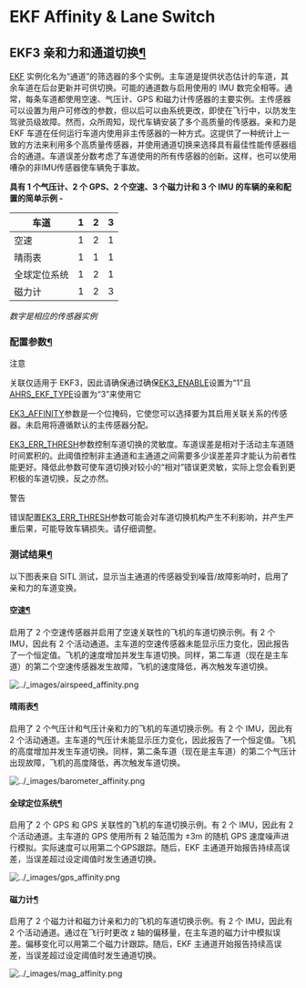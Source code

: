 # EKF Affinity & Lane Switch

## EKF3 亲和力和通道切换[¶](https://ardupilot.org/copter/docs/common-ek3-affinity-lane-switching.html#ekf3-affinity-and-lane-switching)

[EKF](https://ardupilot.org/dev/docs/extended-kalman-filter.html#extended-kalman-filter) 实例化名为“通道”的筛选器的多个实例。主车道是提供状态估计的车道，其余车道在后台更新并可供切换。可能的通道数与启用使用的 IMU 数完全相等。通常，每条车道都使用空速、气压计、GPS 和磁力计传感器的主要实例。主传感器可以设置为用户可修改的参数，但以后可以由系统更改，即使在飞行中，以防发生驾驶员级故障。然而，众所周知，现代车辆安装了多个高质量的传感器。亲和力是 EKF 车道在任何运行车道内使用非主传感器的一种方式。这提供了一种统计上一致的方法来利用多个高质量传感器，并使用通道切换来选择具有最佳性能传感器组合的通道。车道误差分数考虑了车道使用的所有传感器的创新。这样，也可以使用嘈杂的非IMU传感器使车辆免于事故。

**具有 1 个气压计、2 个 GPS、2 个空速、3 个磁力计和 3 个 IMU 的车辆的亲和配置的简单示例 -**

| 车道     | 1 | 2 | 3 |
| ------ | - | - | - |
| 空速     | 1 | 2 | 1 |
| 晴雨表    | 1 | 1 | 1 |
| 全球定位系统 | 1 | 2 | 1 |
| 磁力计    | 1 | 2 | 3 |

_数字是相应的传感器实例_

### 配置参数[¶](https://ardupilot.org/copter/docs/common-ek3-affinity-lane-switching.html#configuration-parameters)

注意

关联仅适用于 EKF3，因此请确保通过确保[EK3\_ENABLE](https://ardupilot.org/copter/docs/parameters.html#ek3-enable)设置为“1”且[AHRS\_EKF\_TYPE](https://ardupilot.org/copter/docs/parameters.html#ahrs-ekf-type)设置为“3”来使用它

[EK3\_AFFINITY](https://ardupilot.org/copter/docs/parameters.html#ek3-affinity)参数是一个位掩码，它使您可以选择要为其启用关联关系的传感器。未启用将遵循默认的主传感器分配。

[EK3\_ERR\_THRESH](https://ardupilot.org/copter/docs/parameters.html#ek3-err-thresh)参数控制车道切换的灵敏度。车道误差是相对于活动主车道随时间累积的。此阈值控制非主通道和主通道之间需要多少误差差异才能认为前者性能更好。降低此参数可使车道切换对较小的“相对”错误更灵敏，实际上您会看到更积极的车道切换，反之亦然。

警告

错误配置[EK3\_ERR\_THRESH](https://ardupilot.org/copter/docs/parameters.html#ek3-err-thresh)参数可能会对车道切换机构产生不利影响，并产生严重后果，可能导致车辆损失。请仔细调整。

### 测试结果[¶](https://ardupilot.org/copter/docs/common-ek3-affinity-lane-switching.html#test-results)

以下图表来自 SITL 测试，显示当主通道的传感器受到噪音/故障影响时，启用了亲和力的车道变换。

#### 空速[¶](https://ardupilot.org/copter/docs/common-ek3-affinity-lane-switching.html#airspeed)

启用了 2 个空速传感器并启用了空速关联性的飞机的车道切换示例。有 2 个 IMU，因此有 2 个活动通道。主车道的空速传感器未能显示压力变化，因此报告了一个恒定值。飞机的速度增加并发生车道切换。同样，第二车道（现在是主车道）的第二个空速传感器发生故障，飞机的速度降低，再次触发车道切换。

![../\_images/airspeed\_affinity.png](https://ardupilot.org/copter/\_images/airspeed\_affinity.png)

#### 晴雨表[¶](https://ardupilot.org/copter/docs/common-ek3-affinity-lane-switching.html#barometer)

启用了 2 个气压计和气压计亲和力的飞机的车道切换示例。有 2 个 IMU，因此有 2 个活动通道。主车道的气压计未能显示压力变化，因此报告了一个恒定值。飞机的高度增加并发生车道切换。同样，第二条车道（现在是主车道）的第二个气压计出现故障，飞机的高度降低，再次触发车道切换。

![../\_images/barometer\_affinity.png](https://ardupilot.org/copter/\_images/barometer\_affinity.png)

#### 全球定位系统[¶](https://ardupilot.org/copter/docs/common-ek3-affinity-lane-switching.html#gps)

启用了 2 个 GPS 和 GPS 关联性的飞机的车道切换示例。有 2 个 IMU，因此有 2 个活动通道。主车道的 GPS 使用所有 2 轴范围为 ±3m 的随机 GPS 速度噪声进行模拟。实际速度可以用第二个GPS跟踪。随后，EKF 主通道开始报告持续高误差，当误差超过设定阈值时发生通道切换。

![../\_images/gps\_affinity.png](https://ardupilot.org/copter/\_images/gps\_affinity.png)

#### 磁力计[¶](https://ardupilot.org/copter/docs/common-ek3-affinity-lane-switching.html#magnetometer)

启用了 2 个磁力计和磁力计亲和力的飞机的车道切换示例。有 2 个 IMU，因此有 2 个活动通道。通过在飞行时更改 z 轴的偏移量，在主车道的磁力计中模拟误差。偏移变化可以用第二个磁力计跟踪。随后，EKF 主通道开始报告持续高误差，当误差超过设定阈值时发生通道切换。

![../\_images/mag\_affinity.png](https://ardupilot.org/copter/\_images/mag\_affinity.png)

